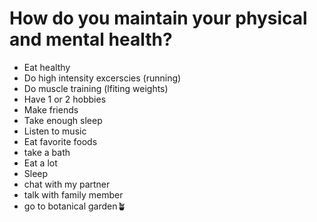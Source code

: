 # How do you maintain your physical and mental health?

- Eat healthy
- Do high intensity excerscies (running)
- Do muscle training (lfiting weights)
- Have 1 or 2 hobbies
- Make friends
- Take enough sleep
- Listen to music
- Eat favorite foods
- take a bath
- Eat a lot
- Sleep
- chat with my partner
- talk with family member
- go to botanical garden🪴


